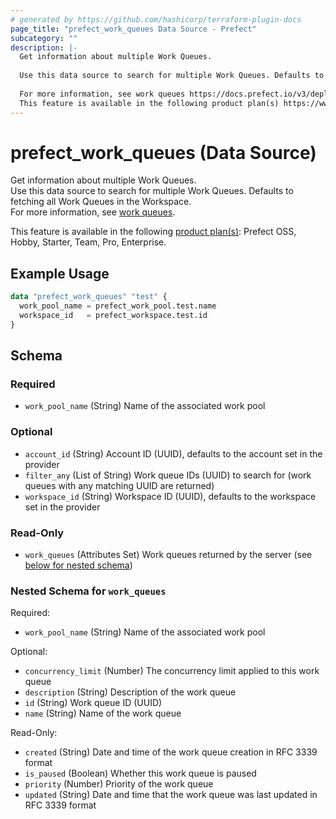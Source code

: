 ```yaml
---
# generated by https://github.com/hashicorp/terraform-plugin-docs
page_title: "prefect_work_queues Data Source - Prefect"
subcategory: ""
description: |-
  Get information about multiple Work Queues.
  
  Use this data source to search for multiple Work Queues. Defaults to fetching all Work Queues in the Workspace.
  
  For more information, see work queues https://docs.prefect.io/v3/deploy/infrastructure-concepts/work-pools#work-queues.
  This feature is available in the following product plan(s) https://www.prefect.io/pricing: Prefect OSS, Hobby, Starter, Team, Pro, Enterprise.
---
```


# prefect_work_queues (Data Source)

Get information about multiple Work Queues.
<br>
Use this data source to search for multiple Work Queues. Defaults to fetching all Work Queues in the Workspace.
<br>
For more information, see [work queues](https://docs.prefect.io/v3/deploy/infrastructure-concepts/work-pools#work-queues).


This feature is available in the following [product plan(s)](https://www.prefect.io/pricing): Prefect OSS, Hobby, Starter, Team, Pro, Enterprise.

## Example Usage

```terraform
data "prefect_work_queues" "test" {
  work_pool_name = prefect_work_pool.test.name
  workspace_id   = prefect_workspace.test.id
}
```

<!-- schema generated by tfplugindocs -->
## Schema

### Required

- `work_pool_name` (String) Name of the associated work pool

### Optional

- `account_id` (String) Account ID (UUID), defaults to the account set in the provider
- `filter_any` (List of String) Work queue IDs (UUID) to search for (work queues with any matching UUID are returned)
- `workspace_id` (String) Workspace ID (UUID), defaults to the workspace set in the provider

### Read-Only

- `work_queues` (Attributes Set) Work queues returned by the server (see [below for nested schema](#nestedatt--work_queues))

<a id="nestedatt--work_queues"></a>
### Nested Schema for `work_queues`

Required:

- `work_pool_name` (String) Name of the associated work pool

Optional:

- `concurrency_limit` (Number) The concurrency limit applied to this work queue
- `description` (String) Description of the work queue
- `id` (String) Work queue ID (UUID)
- `name` (String) Name of the work queue

Read-Only:

- `created` (String) Date and time of the work queue creation in RFC 3339 format
- `is_paused` (Boolean) Whether this work queue is paused
- `priority` (Number) Priority of the work queue
- `updated` (String) Date and time that the work queue was last updated in RFC 3339 format
